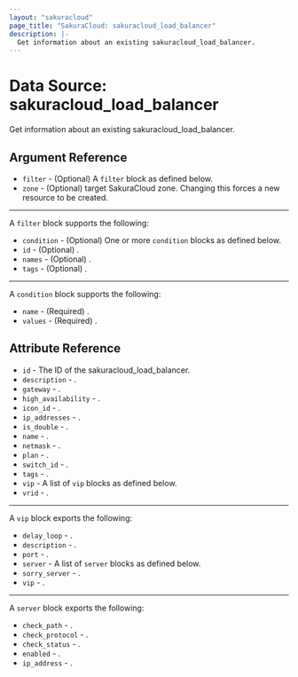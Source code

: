 ```yaml
---
layout: "sakuracloud"
page_title: "SakuraCloud: sakuracloud_load_balancer"
description: |-
  Get information about an existing sakuracloud_load_balancer.
---
```


# Data Source: sakuracloud_load_balancer

Get information about an existing sakuracloud_load_balancer.

## Argument Reference

* `filter` - (Optional) A `filter` block as defined below.
* `zone` - (Optional) target SakuraCloud zone. Changing this forces a new resource to be created.


---

A `filter` block supports the following:

* `condition` - (Optional) One or more `condition` blocks as defined below.
* `id` - (Optional) .
* `names` - (Optional) .
* `tags` - (Optional) .

---

A `condition` block supports the following:

* `name` - (Required) .
* `values` - (Required) .


## Attribute Reference

* `id` - The ID of the sakuracloud_load_balancer.
* `description` - .
* `gateway` - .
* `high_availability` - .
* `icon_id` - .
* `ip_addresses` - .
* `is_double` - .
* `name` - .
* `netmask` - .
* `plan` - .
* `switch_id` - .
* `tags` - .
* `vip` - A list of `vip` blocks as defined below.
* `vrid` - .


---

A `vip` block exports the following:

* `delay_loop` - .
* `description` - .
* `port` - .
* `server` - A list of `server` blocks as defined below.
* `sorry_server` - .
* `vip` - .

---

A `server` block exports the following:

* `check_path` - .
* `check_protocol` - .
* `check_status` - .
* `enabled` - .
* `ip_address` - .



